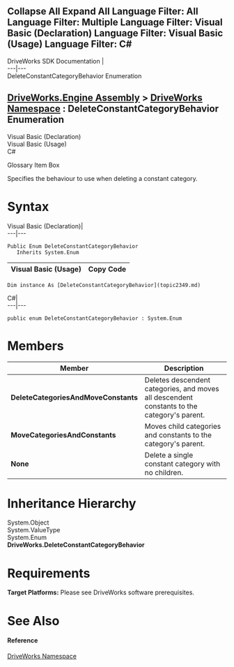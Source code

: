 Collapse All Expand All Language Filter: All  Language Filter: Multiple  Language Filter: Visual Basic (Declaration) Language Filter: Visual Basic (Usage) Language Filter: C#  
---  
DriveWorks SDK Documentation  |   
---|---  
DeleteConstantCategoryBehavior Enumeration   
  
[DriveWorks.Engine Assembly](topic2156.md) > [DriveWorks Namespace](topic2159.md) : DeleteConstantCategoryBehavior Enumeration  
---  
  
Visual Basic (Declaration)    
Visual Basic (Usage)    
C# 

Glossary Item Box

Specifies the behaviour to use when deleting a constant category. 

# Syntax

Visual Basic (Declaration)|   
---|---  
      
    
    Public Enum DeleteConstantCategoryBehavior 
       Inherits System.Enum  
  
Visual Basic (Usage)| Copy Code  
---|---  
      
    
    Dim instance As [DeleteConstantCategoryBehavior](topic2349.md)  
  
C#|   
---|---  
      
    
    public enum DeleteConstantCategoryBehavior : System.Enum   
  
# Members

Member| Description  
---|---  
**DeleteCategoriesAndMoveConstants**|  Deletes descendent categories, and moves all descendent constants to the category's parent.  
**MoveCategoriesAndConstants**|  Moves child categories and constants to the category's parent.  
**None**|  Delete a single constant category with no children.  
  
# Inheritance Hierarchy

System.Object  
System.ValueType  
System.Enum  
**DriveWorks.DeleteConstantCategoryBehavior**  


# Requirements

**Target Platforms:** Please see DriveWorks software prerequisites.

# See Also

#### Reference

[DriveWorks Namespace](topic2159.md)


